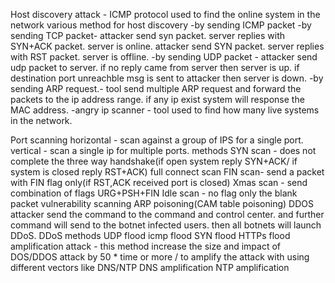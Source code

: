 Host discovery attack - ICMP protocol
	used to find the online system in the network
	various method for host discovery
	-by sending ICMP packet
	-by sending TCP packet- attacker send syn packet. server replies with SYN+ACK packet. server is online. attacker send SYN packet. server replies with RST packet. server is offline. 
	-by sending UDP packet - attacker send udp packet to server. if no reply came from server then server is up. if destination port unreachble msg is sent to attacker then server is down.
	-by sending ARP request.- tool send multiple ARP request and forward the packets to the ip address range. if any ip exist system will response the MAC address.
	-angry ip scanner - tool used to find how many live systems in the network. 

Port scanning
horizontal - scan against a group of IPS for a single port. 
vertical - scan a single ip for multiple ports.
methods 
	SYN scan - does not complete the three way handshake(if open system reply SYN+ACK/ if system is closed reply RST+ACK)
	full connect scan
	FIN scan- send a packet with FIN flag only(if RST,ACK received port is closed)
	Xmas scan - send combination of flags URG+PSH+FIN
	Idle scan - no flag only the blank packet
vulnerability scanning
ARP poisoning(CAM table poisoning)
DDOS 
	attacker send the command to the command and control center.  and further command will send to the botnet infected users. then all botnets will launch DDoS.
DDoS methods
	UDP flood
	icmp flood
	SYN flood
	HTTPs flood
	amplification attack - this method increase the size and impact of DOS/DDOS attack by 50 * time or more / to amplify the attack with using different vectors like DNS/NTP
	DNS amplification
	NTP amplification